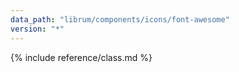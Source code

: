 ```yaml
---
data_path: "librum/components/icons/font-awesome"
version: "*"
---
```


{% include reference/class.md %}
